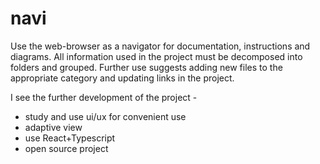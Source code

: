# navi

Use the web-browser as a navigator for documentation, instructions and diagrams. 
All information used in the project must be decomposed into folders and grouped.
Further use suggests adding new files to the appropriate category and updating links in the project.

I see the further development of the project - 
  - study and use ui/ux for convenient use
  - adaptive view
  - use React+Typescript
  - open source project
